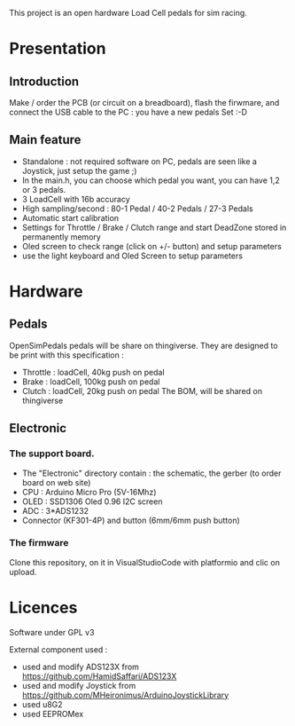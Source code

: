 This project is an open hardware Load Cell pedals for sim racing.

# Presentation

## Introduction
Make / order the PCB (or circuit on a breadboard), flash the firwmare, and connect the USB cable to the PC : you have a new pedals Set :-D

## Main feature
* Standalone : not required software on PC, pedals are seen like a Joystick, just setup the game ;)
* In the main.h, you can choose which pedal you want, you can have 1,2 or 3 pedals.
* 3 LoadCell with 16b accuracy
* High sampling/second : 80-1 Pedal / 40-2 Pedals / 27-3 Pedals
* Automatic start calibration
* Settings for Throttle / Brake / Clutch range and start DeadZone stored in permanently memory
* Oled screen to check range (click on +/- button) and setup parameters
* use the light keyboard and Oled Screen to setup parameters

# Hardware

## Pedals 
OpenSimPedals pedals will be share on thingiverse. They are designed to be print with this specification :
* Throttle : loadCell, 40kg push on pedal
* Brake : loadCell, 100kg push on pedal
* Clutch : loadCell, 20kg push on pedal
The BOM, will be shared on thingiverse

## Electronic

### The support board.
* The "Electronic" directory contain : the schematic, the gerber (to order board on web site)
* CPU : Arduino Micro Pro (5V-16Mhz)
* OLED : SSD1306 Oled 0.96 I2C screen
* ADC : 3*ADS1232
* Connector (KF301-4P) and button (6mm/6mm push button)

### The firmware
Clone this repository, on it in VisualStudioCode with platformio and clic on upload.


# Licences

Software under GPL v3

External component used :
* used and modify ADS123X from https://github.com/HamidSaffari/ADS123X
* used and modify Joystick from https://github.com/MHeironimus/ArduinoJoystickLibrary
* used u8G2
* used EEPROMex

